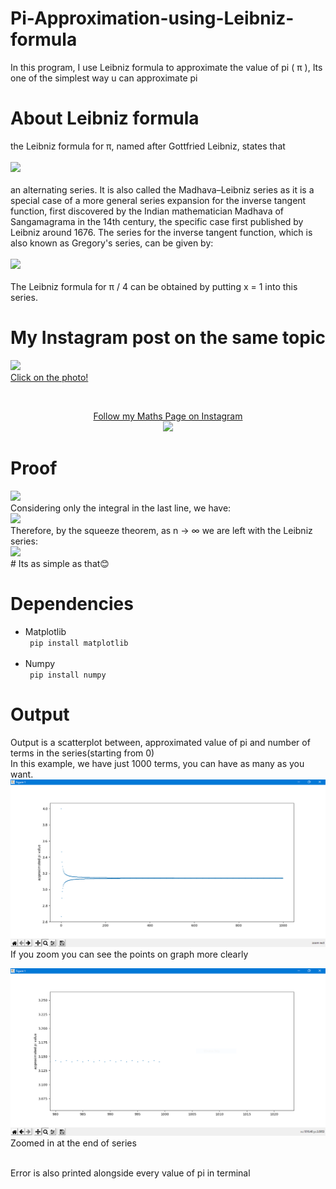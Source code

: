 # Pi-Approximation-using-Leibniz-formula
In this program, I use Leibniz formula to approximate the value of pi ( π ), Its one of the simplest way u can approximate pi

# About Leibniz formula
the Leibniz formula for π, named after Gottfried Leibniz, states that<br><br>
<img src="https://wikimedia.org/api/rest_v1/media/math/render/svg/0987be72b10e739db97b8c457a9baf875bf47710"><br><br>
an alternating series. It is also called the Madhava–Leibniz series as it is a special case of a more general series expansion for the inverse tangent function, first discovered by the Indian mathematician Madhava of Sangamagrama in the 14th century, the specific case first published by Leibniz around 1676. The series for the inverse tangent function, which is also known as Gregory's series, can be given by:
<br><br>
<img src="https://wikimedia.org/api/rest_v1/media/math/render/svg/fc798b313be2383b0ab34e70e81a318756745051"><br><br>
The Leibniz formula for 
π
/
4
 can be obtained by putting x = 1 into this series.
 
 # My Instagram post on the same topic
 <a href="https://www.instagram.com/p/CHpHNS_DyQR/?utm_source=ig_web_copy_link"><img src="https://instagram.fdel3-1.fna.fbcdn.net/v/t51.2885-15/sh0.08/e35/s640x640/125261883_163232248841608_8009125204969336481_n.jpg?_nc_ht=instagram.fdel3-1.fna.fbcdn.net&_nc_cat=104&_nc_ohc=tDCx78jgIFUAX_2-KZy&tp=1&oh=4485400271eddf0e5df23f12236437bf&oe=5FEAEB8E" width="350em"><br>Click on the photo!</a>
 
 <br>
 <p align="center">
 <a href="https://www.instagram.com/mathsyoudontknow/">Follow my Maths Page on Instagram<br><img src="https://upload.wikimedia.org/wikipedia/commons/thumb/a/a5/Instagram_icon.png/600px-Instagram_icon.png" width="100em" ></a> 
 </p>
 
 # Proof
 <img src="https://wikimedia.org/api/rest_v1/media/math/render/svg/05ff8f37d93c9b5dafe66b5bdcf74a82d92d63fb">
 <br>
 Considering only the integral in the last line, we have:
 <br>
 <img src="https://wikimedia.org/api/rest_v1/media/math/render/svg/60d30bdd33b34290568c0e13da19503de36cf1e9">
 <br>
 Therefore, by the squeeze theorem, as n → ∞ we are left with the Leibniz series:
 <br>
 <img src="https://wikimedia.org/api/rest_v1/media/math/render/svg/cfa16105f38678c4b8151cd1ac1cd1a0a8d219c6">
 
 <br>
 # Its as simple as that😊
 
 # Dependencies
 <ul>
  <li>Matplotlib <br>
    <code> pip install matplotlib </code>
  </li>
  <br>
  <li>Numpy<br>
    <code> pip install numpy</code>
  </li>
  </ul>
  
  # Output
  Output is a scatterplot between, approximated value of pi and number of terms in the series(starting from 0)<br>
  In this example, we have just 1000 terms, you can have as many as you want.<br>
  <img src="https://github.com/beetrandahiya/Pi-Approximation-using-Leibniz-formula/blob/main/piaproxxoutput1.PNG">
  <br>
  If you zoom you can see the points on graph more clearly
  <br>
  
  <img src="https://github.com/beetrandahiya/Pi-Approximation-using-Leibniz-formula/blob/main/piaproxxoutput.PNG">
  <br>
  Zoomed in at the end of series 
  
 <br> Error is also printed alongside every value of pi in terminal
          
  
